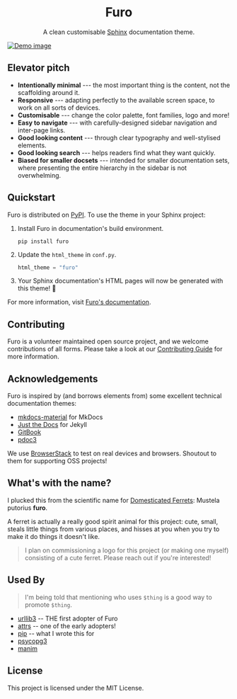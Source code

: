 <h1 align="center">Furo</h1>
<p align="center">
  A clean customisable <a href="https://www.sphinx-doc.org/">Sphinx</a> documentation theme.
</p>
<a href="https://pradyunsg.me/furo/">
  <img align="center" src="https://github.com/pradyunsg/furo/raw/main/docs/_static/demo.png" alt="Demo image">
</a>

## Elevator pitch

<!-- start elevator-pitch -->

- **Intentionally minimal** --- the most important thing is the content, not the scaffolding around it.
- **Responsive** --- adapting perfectly to the available screen space, to work on all sorts of devices.
- **Customisable** --- change the color palette, font families, logo and more!
- **Easy to navigate** --- with carefully-designed sidebar navigation and inter-page links.
- **Good looking content** --- through clear typography and well-stylised elements.
- **Good looking search** --- helps readers find what they want quickly.
- **Biased for smaller docsets** --- intended for smaller documentation sets, where presenting the entire hierarchy in the sidebar is not overwhelming.

<!-- end elevator-pitch -->

## Quickstart

<!-- start quickstart -->

Furo is distributed on [PyPI]. To use the theme in your Sphinx project:

1. Install Furo in documentation's build environment.

   ```text
   pip install furo
   ```

2. Update the `html_theme` in `conf.py`.

   ```py
   html_theme = "furo"
   ```

3. Your Sphinx documentation's HTML pages will now be generated with this theme! 🎉

[pypi]: https://pypi.org/project/furo/

<!-- end quickstart -->

For more information, visit [Furo's documentation][quickstart-docs].

[quickstart-docs]: https://pradyunsg.me/furo/quickstart

## Contributing

Furo is a volunteer maintained open source project, and we welcome contributions of all forms. Please take a look at our [Contributing Guide](https://pradyunsg.me/furo/contributing/) for more information.

## Acknowledgements

Furo is inspired by (and borrows elements from) some excellent technical documentation themes:

- [mkdocs-material] for MkDocs
- [Just the Docs] for Jekyll
- [GitBook]
- [pdoc3]

We use [BrowserStack] to test on real devices and browsers. Shoutout to them for supporting OSS projects!

[mkdocs-material]: https://squidfunk.github.io/mkdocs-material/
[just the docs]: https://pmarsceill.github.io/just-the-docs/
[gitbook]: https://www.gitbook.com/
[pdoc3]: https://pdoc3.github.io/pdoc/doc
[browserstack]: https://browserstack.com/

## What's with the name?

I plucked this from the scientific name for [Domesticated Ferrets](https://en.wikipedia.org/wiki/Ferret): Mustela putorius **furo**.

A ferret is actually a really good spirit animal for this project: cute, small, steals little things from various places, and hisses at you when you try to make it do things it doesn't like.

> I plan on commissioning a logo for this project (or making one myself) consisting of a cute ferret. Please reach out if you're interested!

## Used By

<!-- start used-by -->

> I'm being told that mentioning who uses `$thing` is a good way to promote `$thing`.

- [urllib3] -- THE first adopter of Furo
- [attrs] -- one of the early adopters!
- [pip] -- what I wrote this for
- [psycopg3]
- [manim]

[urllib3]: https://urllib3.readthedocs.io/
[attrs]: https://www.attrs.org/
[psycopg3]: https://www.psycopg.org/psycopg3/docs/
[manim]: https://docs.manim.community/en/stable/
[pip]: https://pip.pypa.io/

<!-- end used-by -->

## License

This project is licensed under the MIT License.
